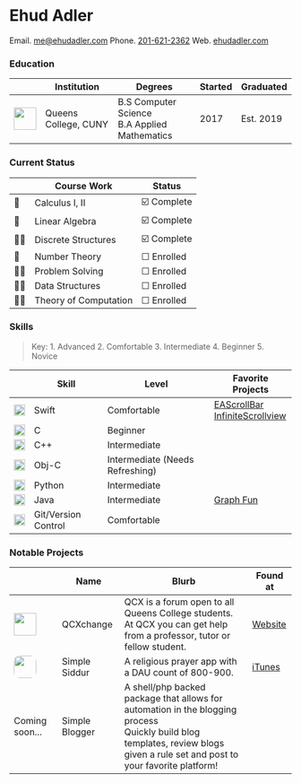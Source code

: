 # Ehud Adler 
Email. [me@ehudadler.com](me@ehudadler.com)
Phone. [201-621-2362](201-621-2362)
Web. [ehudadler.com](http://www.ehudadler.com)

### Education

|   |Institution |Degrees|Started|Graduated|
|---|---|---|---|---|
|<img src="https://specials-images.forbesimg.com/imageserve/55ae8644e4b05c2c343212e5/300x300.jpg?fit=scale&background=000000" width="40"> | Queens College, CUNY | B.S Computer Science<br> B.A Applied Mathematics|2017| Est. 2019|


### Current Status
|   | Course Work | Status |
|---|---|---|
|🔢| Calculus I, II | ☑️ Complete |
|🔢| Linear Algebra | ☑️ Complete |
|👨‍💻| Discrete Structures | ☑️ Complete |
|🔢| Number Theory | ☐ Enrolled |
|👨‍💻| Problem Solving | ☐ Enrolled |
|👨‍💻| Data Structures | ☐ Enrolled |
|👨‍💻| Theory  of  Computation | ☐ Enrolled |

### Skills

> Key: 1. Advanced 2. Comfortable 3. Intermediate 4. Beginner 5. Novice

|   | Skill | Level | Favorite Projects |
|---|---|---|---|
|<img src="https://www.shareicon.net/download/2016/07/08/117368_apple_512x512.png" width="20">| Swift | Comfortable | [EAScrollBar]() <br> [InfiniteScrollview]()
|<img src="https://png.icons8.com/color/1600/c-programming" width="20">| C | Beginner |
|<img src="http://cdn.marketplaceimages.windowsphone.com/v8/images/670f811e-81e5-4f39-8422-b0cf1b3e5587?imageType=ws_icon_large" width="20" height="20">| C++ | Intermediate | 
|<img src="http://is4.mzstatic.com/image/thumb/Purple6/v4/7a/db/f9/7adbf954-ea5f-71dc-f276-64e8c451e35b/source/1024x1024sr.jpg" width="20">| Obj-C | Intermediate (Needs Refreshing) |
|<img src="http://icons.iconarchive.com/icons/cornmanthe3rd/plex/512/Other-python-icon.png" width="20">| Python | Intermediate |
|<img src="https://image.flaticon.com/icons/svg/226/226777.svg" width="20">| Java | Intermediate | [Graph Fun]()
|<img src="http://git-scm.com/images/logos/downloads/Git-Icon-1788C.png" width="20">| Git/Version Control | Comfortable |

### Notable Projects

|   | Name | Blurb | Found at | 
|---|---|---|---|
|<img src="https://qcxchange.com/uploads/default/original/1X/aac024e7689e55738dd2004eaf80790b815d1c83.png" width="40">| QCXchange | QCX is a forum open to all Queens College students.<br> At QCX you can get help from a professor, tutor or fellow student. | [Website](https://qcxchange.com)
|<img style="border-radius: 10px;overflow=hidden" src="https://github.com/Huddie/Siddur/blob/master/Siddur/UI/GenericAppIcon/AppIcon.jpg" width="40">| Simple Siddur | A religious prayer app with a DAU count of 800-900. | [iTunes](https://itunes.apple.com/us/app/simple-siddur/id792359433)
|Coming soon...| Simple Blogger | A shell/php backed package that allows for automation in the blogging process <br>Quickly build blog templates, review blogs given a rule set and post to your favorite platform! |


